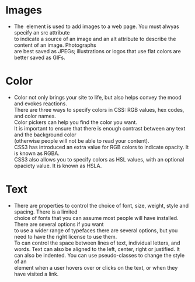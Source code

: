 # Images  
- The <img> element is used to add images to a web page. You must alwyas specify an src attribute  
to indicate a source of an image and an alt attribute to describe the content of an image. Photographs  
are best saved as JPEGs; illustrations or logos that use flat colors are better saved as GIFs.

# Color  
 - Color not only brings your site to life, but also helps convey the mood and evokes reactions.  
 There are three ways to specify colors in CSS: RGB values, hex codes, and color names.  
 Color pickers can help you find the color you want.  
 It is important to ensure that there is enough contrast between any text and the background color  
 (otherwise people will not be able to read your content).  
 CSS3 has introduced an extra value for RGB colors to indicate opacity. It is known as RGBA.  
 CSS3 also allows you to specify colors as HSL values, with an optional opacicty value. It is known as HSLA.
 
 
 # Text  
 - There are properties to control the choice of font, size, weight, style and spacing. There is a limited  
 choice of fonts that you can assume most people will have installed. There are several options if you want  
 to use a wider range of typefaces there are several options, but you need to have the right license to use them.  
 To can control the space between lines of text, individual letters, and words. Text can also be aligned  to the 
 left, center, right or justified. It can also be indented. You can use pseudo-classes to change the style of an  
 element when a user hovers over or clicks on the text, or when they have visited a link.  
 

